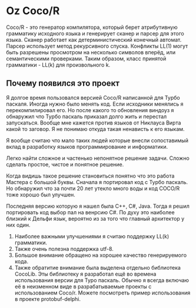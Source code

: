 Oz Coco/R
========

Coco/R - это генератор компилятора, который берет атрибутивную грамматику
исходного языка и генерирует сканер и парсер для этого языка. 
Сканер работает как детерминистический конечный автомат. 
Парсер использует метод рекурсивного  спуска. 
Конфликты LL(1) могут быть разрешены  просмотром на несколько символов вперёд,
или семантическими проверками. 
Таким образом, класс принятой грамматики - LL(k) для произвольного k.

Почему появился это проект
--------------------------
Я долгое время пользовался версией Coco/R написанной для Турбо паскаля.
Иногда нужно было менять код.
Если исходники менялись я перекомпилировал его.
Но после какого то обновления виндоуз я обнаружил 
что Турбо паскаль приказал долго жить и перестал запускаться.
Вообще мне кажется против языков от Никлауса Вирта какой то заговор.
Я не понимаю откуда такая ненависть к его языкам.

Я вообще считаю что мало таких людей которые внесли сопоставимый вклад в разработку языков программирование и информатики.

Легко найти сложное и частенько непонятное решение задачи. 
Сложно сделать простое, чистое и понятное решение.

Когда видишь такое решение становиться понятно что это работа Мастера с большой буквы.
Сначала я портировал код с Турбо паскаль. Но обнаружил что за почти 20 лет 
утекло много воды и код COCO/R тоже хорошо был улучшен.

Последняя версию которую я нашел была C++, C#, Java.
Тогда я решил портировать код выбор пал на венрсию C#.
По духу это наиболее близкий к Дельфи язык, 
вероятно из за того что главный архитектор у них один.

1. Наиболее важными улучшениями я считаю поддержку LL(k) грамматики.
2. Также очень полезна поддержка utf-8.
3. Большое внимание обращено на хорошее качество генерируемого кода.
4. Также обратитие внимание была выделена отдельно библиотека CocoLib.
Эты библиотеку я разработал ещё во времена использования версии для Туро паскаль.
Обычно я всегда включаю её в неизменном виде в разрабатываемые проекты 
с использованием Coco/r.
Можете посмотреть пример использования в проекте protobuf-delphi.
 

